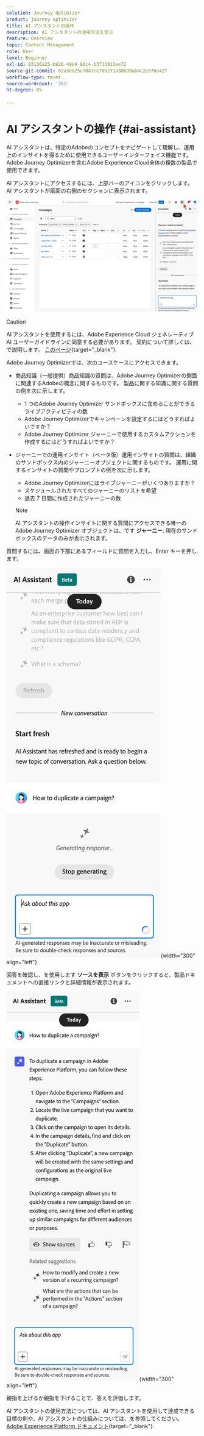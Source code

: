 ```yaml
---
solution: Journey Optimizer
product: journey optimizer
title: AI アシスタントの操作
description: AI アシスタントの活用方法を学ぶ
feature: Overview
topic: Content Management
role: User
level: Beginner
exl-id: 03136a25-b826-49e9-86c4-b3711913ee72
source-git-commit: 02a3ed25c7047ce709271a386d9ab4c2e976e42f
workflow-type: tm+mt
source-wordcount: '351'
ht-degree: 0%

---
```


# AI アシスタントの操作 {#ai-assistant}

AI アシスタントは、特定のAdobeのコンセプトをナビゲートして理解し、運用上のインサイトを得るために使用できるユーザーインターフェイス機能です。 Adobe Journey Optimizerを含むAdobe Experience Cloud全体の複数の製品で使用できます。

AI アシスタントにアクセスするには、上部バーのアイコンをクリックします。 AI アシスタントが画面の右側のセクションに表示されます。

![](assets/do-not-localize/ai-assistant-open.png)


>[!CAUTION]
>
>AI アシスタントを使用するには、Adobe Experience Cloud ジェネレーティブ AI ユーザーガイドラインに同意する必要があります。 契約について詳しくは、で説明します。 [このページ](https://experienceleague.adobe.com/en/docs/experience-platform/ai-assistant/home){target="_blank"}.

Adobe Journey Optimizerでは、次のユースケースにアクセスできます。

* 商品知識（一般提供）商品知識の質問は、Adobe Journey Optimizerの側面に関連するAdobeの概念に関するものです。 製品に関する知識に関する質問の例を次に示します。

   * 1 つのAdobe Journey Optimizer サンドボックスに含めることができるライブアクティビティの数
   * Adobe Journey Optimizerでキャンペーンを設定するにはどうすればよいですか？
   * Adobe Journey Optimizer ジャーニーで使用するカスタムアクションを作成するにはどうすればよいですか？


* ジャーニーでの運用インサイト（ベータ版）運用インサイトの質問は、組織のサンドボックス内のジャーニーオブジェクトに関するものです。 運用に関するインサイトの質問やプロンプトの例を次に示します。

   * Adobe Journey Optimizerにはライブジャーニーがいくつありますか？
   * スケジュールされたすべてのジャーニーのリストを希望
   * 過去 7 日間に作成されたジャーニーの数

  >[!NOTE]
  >
  >AI アシスタントの操作インサイトに関する質問にアクセスできる唯一のAdobe Journey Optimizer オブジェクトは、です **ジャーニー**. 現在のサンドボックスのデータのみが表示されます。


質問するには、画面の下部にあるフィールドに質問を入力し、Enter キーを押します。

![](assets/do-not-localize/ai-assistant-ask.png){width="300" align="left"}

回答を確認し、を使用します **ソースを表示** ボタンをクリックすると、製品ドキュメントへの直接リンクと詳細情報が表示されます。

![](assets/do-not-localize/ai-assistant-answer.png){width="300" align="left"}

親指を上げるか親指を下げることで、答えを評価します。

AI アシスタントの使用方法については、AI アシスタントを使用して達成できる目標の例や、AI アシスタントの仕組みについては、を参照してください。 [Adobe Experience Platform ドキュメント](https://experienceleague.adobe.com/en/docs/experience-platform/ai-assistant/home){target="_blank"}.
